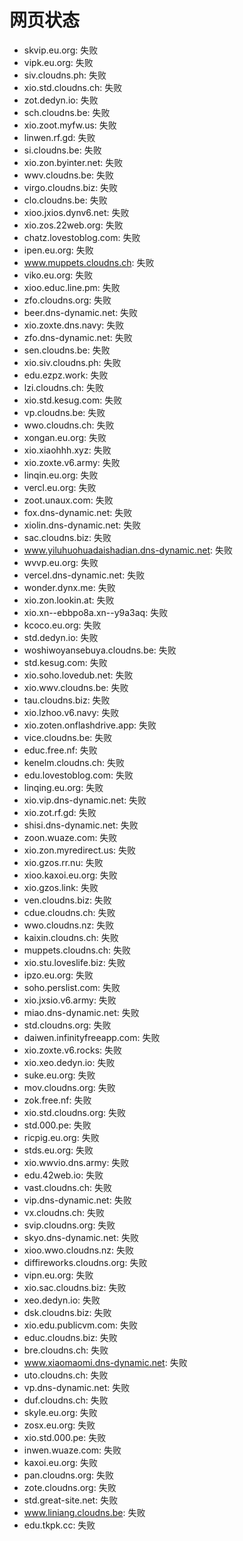 # 网页状态
- skvip.eu.org: 失败
- vipk.eu.org: 失败
- siv.cloudns.ph: 失败
- xio.std.cloudns.ch: 失败
- zot.dedyn.io: 失败
- sch.cloudns.be: 失败
- xio.zoot.myfw.us: 失败
- linwen.rf.gd: 失败
- si.cloudns.be: 失败
- xio.zon.byinter.net: 失败
- wwv.cloudns.be: 失败
- virgo.cloudns.biz: 失败
- clo.cloudns.be: 失败
- xioo.jxios.dynv6.net: 失败
- xio.zos.22web.org: 失败
- chatz.lovestoblog.com: 失败
- ipen.eu.org: 失败
- www.muppets.cloudns.ch: 失败
- viko.eu.org: 失败
- xioo.educ.line.pm: 失败
- zfo.cloudns.org: 失败
- beer.dns-dynamic.net: 失败
- xio.zoxte.dns.navy: 失败
- zfo.dns-dynamic.net: 失败
- sen.cloudns.be: 失败
- xio.siv.cloudns.ph: 失败
- edu.ezpz.work: 失败
- lzi.cloudns.ch: 失败
- xio.std.kesug.com: 失败
- vp.cloudns.be: 失败
- wwo.cloudns.ch: 失败
- xongan.eu.org: 失败
- xio.xiaohhh.xyz: 失败
- xio.zoxte.v6.army: 失败
- linqin.eu.org: 失败
- vercl.eu.org: 失败
- zoot.unaux.com: 失败
- fox.dns-dynamic.net: 失败
- xiolin.dns-dynamic.net: 失败
- sac.cloudns.biz: 失败
- www.yiluhuohuadaishadian.dns-dynamic.net: 失败
- wvvp.eu.org: 失败
- vercel.dns-dynamic.net: 失败
- wonder.dynx.me: 失败
- xio.zon.lookin.at: 失败
- xio.xn--ebbpo8a.xn--y9a3aq: 失败
- kcoco.eu.org: 失败
- std.dedyn.io: 失败
- woshiwoyansebuya.cloudns.be: 失败
- std.kesug.com: 失败
- xio.soho.lovedub.net: 失败
- xio.wwv.cloudns.be: 失败
- tau.cloudns.biz: 失败
- xio.lzhoo.v6.navy: 失败
- xio.zoten.onflashdrive.app: 失败
- vice.cloudns.be: 失败
- educ.free.nf: 失败
- kenelm.cloudns.ch: 失败
- edu.lovestoblog.com: 失败
- linqing.eu.org: 失败
- xio.vip.dns-dynamic.net: 失败
- xio.zot.rf.gd: 失败
- shisi.dns-dynamic.net: 失败
- zoon.wuaze.com: 失败
- xio.zon.myredirect.us: 失败
- xio.gzos.rr.nu: 失败
- xioo.kaxoi.eu.org: 失败
- xio.gzos.link: 失败
- ven.cloudns.biz: 失败
- cdue.cloudns.ch: 失败
- wwo.cloudns.nz: 失败
- kaixin.cloudns.ch: 失败
- muppets.cloudns.ch: 失败
- xio.stu.loveslife.biz: 失败
- ipzo.eu.org: 失败
- soho.perslist.com: 失败
- xio.jxsio.v6.army: 失败
- miao.dns-dynamic.net: 失败
- std.cloudns.org: 失败
- daiwen.infinityfreeapp.com: 失败
- xio.zoxte.v6.rocks: 失败
- xio.xeo.dedyn.io: 失败
- suke.eu.org: 失败
- mov.cloudns.org: 失败
- zok.free.nf: 失败
- xio.std.cloudns.org: 失败
- std.000.pe: 失败
- ricpig.eu.org: 失败
- stds.eu.org: 失败
- xio.wwvio.dns.army: 失败
- edu.42web.io: 失败
- vast.cloudns.ch: 失败
- vip.dns-dynamic.net: 失败
- vx.cloudns.ch: 失败
- svip.cloudns.org: 失败
- skyo.dns-dynamic.net: 失败
- xioo.wwo.cloudns.nz: 失败
- diffireworks.cloudns.org: 失败
- vipn.eu.org: 失败
- xio.sac.cloudns.biz: 失败
- xeo.dedyn.io: 失败
- dsk.cloudns.biz: 失败
- xio.edu.publicvm.com: 失败
- educ.cloudns.biz: 失败
- bre.cloudns.ch: 失败
- www.xiaomaomi.dns-dynamic.net: 失败
- uto.cloudns.ch: 失败
- vp.dns-dynamic.net: 失败
- duf.cloudns.ch: 失败
- skyle.eu.org: 失败
- zosx.eu.org: 失败
- xio.std.000.pe: 失败
- inwen.wuaze.com: 失败
- kaxoi.eu.org: 失败
- pan.cloudns.org: 失败
- zote.cloudns.org: 失败
- std.great-site.net: 失败
- www.liniang.cloudns.be: 失败
- edu.tkpk.cc: 失败
